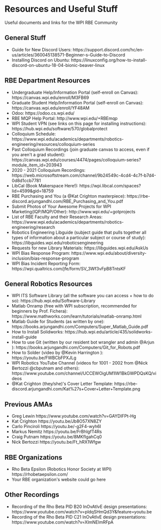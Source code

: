# Resources and Useful Stuff
Useful documents and links for the WPI RBE Community

## General Stuff

<ul>
  <li>
    Guide for New Discord Users:
    https://support.discord.com/hc/en-us/articles/360045138571-Beginner-s-Guide-to-Discord
  </li>
  <li>
    Installing Discord on Ubuntu:
    https://linuxconfig.org/how-to-install-discord-on-ubuntu-18-04-bionic-beaver-linux
  </li>
</ul>

## RBE Department Resources

<ul>
  <li>
    Undergraduate Help/Information Portal (self-enroll on Canvas): 
    https://canvas.wpi.edu/enroll/M3FB69
  </li>
  <li>
    Graduate Student Help/Information Portal (self-enroll on Canvas):
    https://canvas.wpi.edu/enroll/YF48AM
  </li>
  <li>
    Odoo:
    https://odoo.cs.wpi.edu/
  </li>
  <li>
    RBE MQP Help Portal: 
    http://www.wpi.edu/+RBEmqp
  </li>
  <li>
    WPI Student VPN (see links on this page for installing instructions):
    https://hub.wpi.edu/software/570/globalprotect
  </li>
  <li>
    Colloquium Schedule:
    https://www.wpi.edu/academics/departments/robotics-engineering/resources/colloquium-series
  </li>
  <li>
    Past Colloquium Recordings (join graduate canvas to access, even if you aren't a grad student):
    https://canvas.wpi.edu/courses/4474/pages/colloquium-series?module_item_id=203943
  </li>
  <li>
    2020 - 2021 Colloquium Recordings:
    https://web.microsoftstream.com/channel/9b24549c-4cd4-4c7f-b7d4-0d8d1ccb7781
  </li>
  <li>
    LibCal (Book Makerspace Here!):
    https://wpi.libcal.com/spaces?lid=4599&gid=18759
  </li>
  <li>
    RBE Purchasing and You (a @Kat Crighton masterpiece):
    https://rbe-discord.arjungandhi.com/RBE_Purchasing_and_You.pdf
  </li>
  <li>
    Submit Photos of Your Awesome Projects for WPI Marketing(IQP/MQP/Other):
    http://www.wpi.edu/+gotprojects
  </li>
  <li>
    List of RBE Faculty and their Research Areas:
    https://www.wpi.edu/academics/departments/robotics-engineering/research 
  </li>
  <li>
    Robotics Engineering Libguide (subject guide that pulls together all types of information about a particular subject or course of study):
    https://libguides.wpi.edu/roboticsengineering 
  </li>
  <li>
    Requests for new Library Materials:
    https://libguides.wpi.edu/AskUs
  </li>
  <li>
    WPI Bias Response Program:
    https://www.wpi.edu/about/diversity-inclusion/bias-response-program
  </li>
  <li>
    WPI Bias Incident Reporting Form:
    https://wpi.qualtrics.com/jfe/form/SV_3Wf3vFpB8TntsKF
  </li>
</ul>
  
## General Robotics Resources

<ul>
  <li>
    WPI ITS Software Library (all the software you can access + how to do so):
    https://hub.wpi.edu/Software-Library
  </li>
  <li>
    Matlab Onramp (free with WPI subscription, recommended for beginners by Prof. Fichera):
    https://www.mathworks.com/learn/tutorials/matlab-onramp.html
  </li>
  <li>
    Matlab Guide for Students (as written by one):
    https://books.arjungandhi.com/Computers/Super_Matlab_Guide.pdf
  </li>
  <li>
    How to Install Solidworks:
    https://hub.wpi.edu/article/435/solidworks-install-guide
  </li>
  <li>
    How to use Git (written by our resident bot wrangler and admin @Arjun ):
    https://books.arjungandhi.com/Computers/Git_for_Robots.pdf
  </li>
  <li>
    How to Solder (video by @Kevin Harrington ):
    https://youtu.be/FWBCbFPXJLg
  </li>
  <li>
    WPI Robotics YouTube Channel (videos for 1001 - 2002 from @Nick Bertozzi @cbputnam and others):
    https://www.youtube.com/channel/UCCEWOigUM1lW1BkGWPDQsKQ/videos
  </li>
  <li>
    @Kat Crighton (they/she)'s Cover Letter Template:
    https://rbe-discord.arjungandhi.com/Kat%27s+Cover+Letter+Template.png
  </li>
  </ul>

## Previous AMAs
<ul>
  <li>
    Greg Lewin
    https://www.youtube.com/watch?v=GAYDIFPt-Hg
  </li>
  <li>
    Kat Crighton
    https://youtu.be/Jb8O57XN8ZY
  </li>
  <li>
    Carlo Pinciroli
    https://youtu.be/-g2F4-wyh6I
  </li>
  <li>
    Markus Nemitz
    https://youtu.be/FrBhlgfT4Rs
  </li>
  <li>
    Craig Putnam
    https://youtu.be/8MKfIgahCq0
  </li>
  <li>
    Nick Bertozzi
    https://youtu.be/Ft_hRX1Wfgw 
  </li>
  </ul>

## RBE Organizations
<ul>
  <li>
    Rho Beta Epsilon (Robotics Honor Society at WPI)
    https://rhobetaepsilon.com/  
  </li>
  <li>
Your RBE organization's website could go here 
  </li>
</ul>

## Other Recordings

<ul>
  <li>
    Recording of the Rho Beta PID B20 InOvAtIvE design presentations:
    https://www.youtube.com/watch?v=pldqSHmQd3Y&feature=youtu.be
  </li>
  <li>
    Recording of the Rho Beta PID C21 InOvAtIvE design presentations:
    https://www.youtube.com/watch?v=XlmNElmRFpA   </li>
  </li>
</ul>
